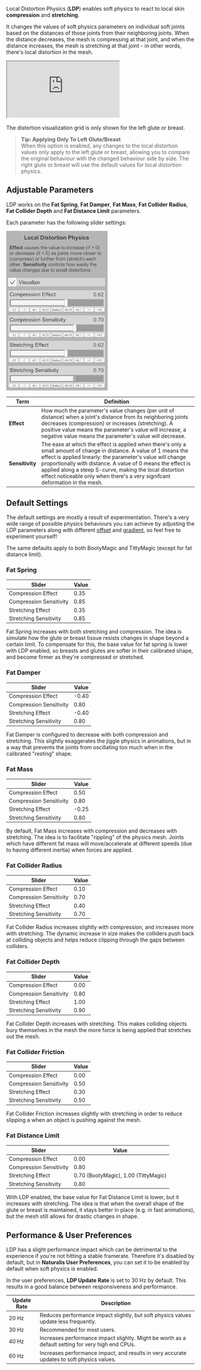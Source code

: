 Local Distortion Physics (**LDP**) enables soft physics to react to local skin **compression** and **stretching**.

It changes the values of soft physics parameters on individual soft joints based on the distances of those joints from their neighboring joints. When the distance decreases, the mesh is compressing at that joint, and when the distance increases, the mesh is stretching at that joint - in other words, there's local distortion in the mesh.

<div class='video-container'>
  <iframe
    src='https://videos.sproutvideo.com/embed/ac9fdbb31b1de6c125/34148bf0d70df5e6?playerTheme=dark&amp;playerColor=2f3437'
    allowfullscreen
    referrerpolicy='no-referrer-when-downgrade'
    title='Local distortion physics'>
  </iframe>
</div>

The distortion visualization grid is only shown for the left glute or breast.

> **Tip: Applying Only To Left Glute/Breast**<br/>
> When this option is enabled, any changes to the local distortion values only apply to the left glute or breast, allowing you to compare the original behaviour with the changed behaviour side by side. The right glute or breast will use the default values for local distortion physics.

## Adjustable Parameters

LDP works on the **Fat Spring**, **Fat Damper**, **Fat Mass**, **Fat Collider Radius**, **Fat Collider Depth** and **Fat Distance Limit** parameters.

Each parameter has the following slider settings:

![1_0_ldp_sliders.jpg](/assets/screens/naturalis/1_0_ldp_sliders.jpg)

| Term | Definition |
| ---- | ---------- |
| **Effect** | How much the parameter's value changes (per unit of distance) when a joint's distance from its neighboring joints decreases (compression) or increases (stretching). A positive value means the parameter's value will increase, a negative value means the parameter's value will decrease. |
| **Sensitivity** | The ease at which the effect is applied when there's only a small amount of change in distance. A value of 1 means the effect is applied linearly: the parameter's value will change proportionally with distance. A value of 0 means the effect is applied along a steep S-curve, making the local distortion effect noticeable only when there's a very signifcant deformation in the mesh. |

## Default Settings

The default settings are mostly a result of experimentation. There's a very wide range of possible physics behaviours you can achieve by adjusting the LDP parameters along with different [offset](./physics_offsets/) and [gradient](./soft_physics_gradient/), so feel free to experiment yourself!

The same defaults apply to both BootyMagic and TittyMagic (except for fat distance limit).

### Fat Spring

| Slider | Value |
| ------ | ----- |
| Compression Effect | 0.35 |
| Compression Sensitivity | 0.85 |
| Stretching Effect | 0.35 |
| Stretching Sensitivity | 0.85 |

Fat Spring increases with both stretching and compression. The idea is simulate how the glute or breast tissue resists changes in shape beyond a certain limit. To compensate for this, the base value for fat spring is lower with LDP enabled, so breasts and glutes are softer in their calibrated shape, and become firmer as they're compressed or stretched.

### Fat Damper

| Slider | Value |
| ------ | ----- |
| Compression Effect | -0.40 |
| Compression Sensitivity | 0.80 |
| Stretching Effect | -0.40 |
| Stretching Sensitivity | 0.80 |

Fat Damper is configured to decrease with both compression and stretching. This slightly exaggerates the jiggle physics in animations, but in a way that prevents the joints from oscillating too much when in the calibrated "resting" shape.

### Fat Mass

| Slider | Value |
| ------ | ----- |
| Compression Effect | 0.50 |
| Compression Sensitivity | 0.80 |
| Stretching Effect | -0.25 |
| Stretching Sensitivity | 0.80 |

By default, Fat Mass increases with compression and decreases with stretching. The idea is to facilitate "rippling" of the physics mesh. Joints which have different fat mass will move/accelerate at different speeds (due to having different inertia) when forces are applied.

### Fat Collider Radius

| Slider | Value |
| ------ | ----- |
| Compression Effect | 0.10 |
| Compression Sensitivity | 0.70 |
| Stretching Effect | 0.40 |
| Stretching Sensitivity | 0.70 |

Fat Collider Radius increases slightly with compression, and increases more with stretching. The dynamic increase in size makes the colliders push back at colliding objects and helps reduce clipping through the gaps between colliders.

### Fat Collider Depth

| Slider | Value |
| ------ | ----- |
| Compression Effect | 0.00 |
| Compression Sensitivity | 0.80 |
| Stretching Effect | 1.00 |
| Stretching Sensitivity | 0.90 |

Fat Collider Depth increases with stretching. This makes colliding objects bury themselves in the mesh the more force is being applied that stretches out the mesh.

### Fat Collider Friction

| Slider | Value |
| ------ | ----- |
| Compression Effect | 0.00 |
| Compression Sensitivity | 0.50 |
| Stretching Effect | 0.30 |
| Stretching Sensitivity | 0.50 |

Fat Collider Friction increases slightly with stretching in order to reduce slipping a when an object is pushing against the mesh.

### Fat Distance Limit

| Slider | Value |
| ------ | ----- |
| Compression Effect | 0.00 |
| Compression Sensitivity | 0.80 |
| Stretching Effect | 0.70 (BootyMagic), 1.00 (TittyMagic) |
| Stretching Sensitivity | 0.80 |

With LDP enabled, the base value for Fat Distance Limit is lower, but it increases with stretching. The idea is that when the overall shape of the glute or breast is maintained, it stays better in place (e.g. in fast animations), but the mesh still allows for drastic changes in shape.

## Performance & User Preferences

LDP has a slight performance impact which can be detrimental to the experience if you're not hitting a stable framerate. Therefore it's disabled by default, but in **Naturalis User Preferences**, you can set it to be enabled by default when soft physics is enabled.

In the user preferences, **LDP Update Rate** is set to 30 Hz by default. This results in a good balance between responsiveness and performance.

| Update Rate | Description |
| ----------- | ----------- |
| 20 Hz | Reduces performance impact slightly, but soft physics values update less frequently. |
| 30 Hz | Recommended for most users. |
| 40 Hz | Increases performance impact slightly. Might be worth as a default setting for very high end CPUs. |
| 60 Hz | Increases performance impact, and results in very accurate updates to soft physics values. |

